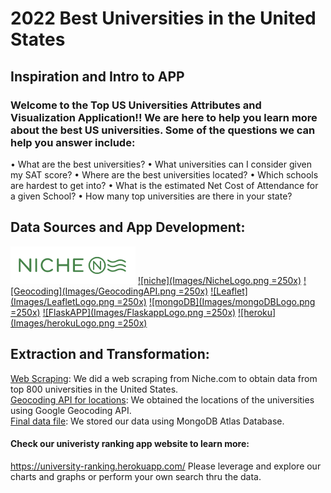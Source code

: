 # 2022 Best Universities in the United States

## Inspiration and Intro to APP
### Welcome to the Top US Universities Attributes and Visualization Application!! We are here to help you learn more about the best US universities. Some of the questions we can help you answer include:
• What are the best universities?
• What universities can I consider given my SAT score?
• Where are the best universities located?
• Which schools are hardest to get into?
• What is the estimated Net Cost of Attendance for a given School?
• How many top universities are there in your state?

## Data Sources and App Development:
<a href=https://www.niche.com/><img src="Images/NicheLogo.png" alt="niche" style="width:200px;" /></a>
[![niche](Images/NicheLogo.png =250x)](https://www.niche.com/) 
[![Geocoding](Images/GeocodingAPI.png =250x)](https://https://developers.google.com/maps/documentation/geocoding/overview)
[![Leaflet](Images/LeafletLogo.png =250x)](https://leafletjs.com/)
[![mongoDB](Images/mongoDBLogo.png =250x)](https://www.mongodb.com/) 
[![FlaskAPP](Images/FlaskappLogo.png =250x)](https://flask.palletsprojects.com/en/2.0.x/)
[![heroku](Images/herokuLogo.png =250x)](https://id.heroku.com/login)

## Extraction and Transformation:
[Web Scraping](Niche_Scraping): We did a web scraping from Niche.com to obtain data from top 800 universities in the United States.<br>
[Geocoding API for locations](Location_Info): We obtained the locations of the universities using Google Geocoding API.<br>
[Final data file](Data): We stored our data using MongoDB Atlas Database.<br>


#### Check our univeristy ranking app website to learn more:
https://university-ranking.herokuapp.com/
Please leverage and explore our charts and graphs or perform your own search thru the data.